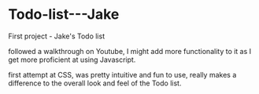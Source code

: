 # Todo-list---Jake
First project - Jake's Todo list

followed a walkthrough on Youtube, I might add more functionality to it as I get more proficient at using Javascript.

first attempt at CSS, was pretty intuitive and fun to use, really makes a difference to the overall look and feel of the Todo list.

